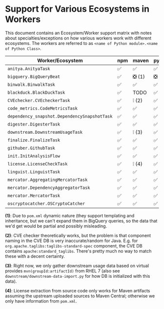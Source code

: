 # Support for Various Ecosystems in Workers

This document contains an Ecosystem/Worker support matrix with notes about specialties/exceptions on how various workers work with different ecosystems. The workers are referred to as `<name of Python module>.<name of Python Class>`.

| Worker/Ecosystem                             | npm                                | maven                              | pypi                               |
|----------------------------------------------|------------------------------------|------------------------------------|------------------------------------|
| `anitya.AnityaTask`                          | :white_check_mark:                 | :white_check_mark:                 | :white_check_mark:                 |
| `bigquery.BigQueryBeat`                      | :white_check_mark:                 | :negative_squared_cross_mark:  (1) | :negative_squared_cross_mark:      |
| `binwalk.BinwalkTask`                        | :white_check_mark:                 | :white_check_mark:                 | :white_check_mark:                 |
| `blackduck.BlackDuckTask`                    | :white_check_mark:                 | TODO                               | :white_check_mark:                 |
| `CVEchecker.CVEcheckerTask`                  | :white_check_mark:                 | :grey_exclamation:  (2)            | :white_check_mark:                 |
| `code_metrics.CodeMetricsTask`               | :white_check_mark:                 | :white_check_mark:                 | :white_check_mark:                 |
| `dependency_snapshot.DependencySnapshotTask` | :white_check_mark:                 | :white_check_mark:                 | :white_check_mark:                 |
| `digester.DigesterTask`                      | :white_check_mark:                 | :white_check_mark:                 | :white_check_mark:                 |
| `downstream.DownstreamUsageTask`             | :white_check_mark:                 | :grey_exclamation:  (3)            | :white_check_mark:                 |
| `finalize.FinalizeTask`                      | :white_check_mark:                 | :white_check_mark:                 | :white_check_mark:                 |
| `githuber.GithubTask`                        | :white_check_mark:                 | :white_check_mark:                 | :white_check_mark:                 |
| `init.InitAnalysisFlow`                      | :white_check_mark:                 | :white_check_mark:                 | :white_check_mark:                 |
| `license.LicenseCheckTask`                   | :white_check_mark:                 | :grey_exclamation:  (4)            | :white_check_mark:                 |
| `linguist.LinguistTask`                      | :white_check_mark:                 | :white_check_mark:                 | :white_check_mark:                 |
| `mercator.AggregatingMercatorTask`           | :white_check_mark:                 | :white_check_mark:                 | :white_check_mark:                 |
| `mercator.DependencyAggregatorTask`          | :white_check_mark:                 | :white_check_mark:                 | :white_check_mark:                 |
| `mercator.MercatorTask`                      | :white_check_mark:                 | :white_check_mark:                 | :white_check_mark:                 |
| `oscryptocatcher.OSCryptoCatcher`            | :white_check_mark:                 | :white_check_mark:                 | :white_check_mark:                 |

**(1)**: Due to `pom.xml` dynamic nature (they support templating and inheritance, but we can't expand them in BigQuery queries, so the data that we'd get would be partial and possibly misleading.

**(2)**: CVE checker theoretically works, but the problem is that component naming in the CVE DB is very inaccurate/random for Java. E.g. for `org.apache.taglibs:taglibs-standard-spec` component, the CVE DB contains `apache:standard_taglibs`. There's pretty much no way to match these with a decent certainty.

**(3)**: Right now, we only gather downstream usage data based on virtual provides `mvn(groupId:artifactId)` from RHEL 7 (also see `downstream/downstream-data-import.py` for how DB is initialized with this data).

**(4)**: License extraction from source code only works for Maven artifacts assuming the upstream uploaded sources to Maven Central; otherwise we only have information from `pom.xml`.
